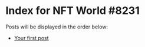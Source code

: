 # Index for NFT World #8231
Posts will be displayed in the order below:

- [Your first post](./001-first.md)

